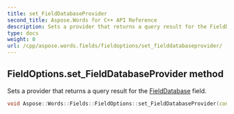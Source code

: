 ```yaml
---
title: set_FieldDatabaseProvider
second_title: Aspose.Words for C++ API Reference
description: Sets a provider that returns a query result for the FieldDatabase field. 
type: docs
weight: 0
url: /cpp/aspose.words.fields/fieldoptions/set_fielddatabaseprovider/
---
```

## FieldOptions.set_FieldDatabaseProvider method


Sets a provider that returns a query result for the [FieldDatabase](../../fielddatabase/) field.

```cpp
void Aspose::Words::Fields::FieldOptions::set_FieldDatabaseProvider(const System::SharedPtr<Aspose::Words::Fields::IFieldDatabaseProvider> &value)
```

